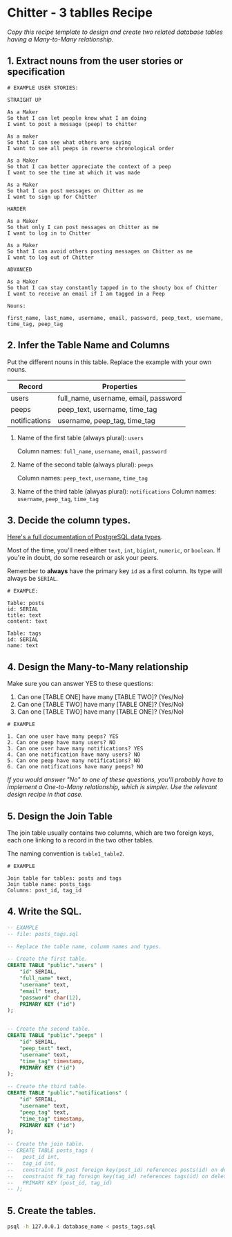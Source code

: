 # Chitter - 3 tablles Recipe

_Copy this recipe template to design and create two related database tables having a Many-to-Many relationship._

## 1. Extract nouns from the user stories or specification

```
# EXAMPLE USER STORIES:

STRAIGHT UP

As a Maker
So that I can let people know what I am doing  
I want to post a message (peep) to chitter

As a maker
So that I can see what others are saying  
I want to see all peeps in reverse chronological order

As a Maker
So that I can better appreciate the context of a peep
I want to see the time at which it was made

As a Maker
So that I can post messages on Chitter as me
I want to sign up for Chitter

HARDER

As a Maker
So that only I can post messages on Chitter as me
I want to log in to Chitter

As a Maker
So that I can avoid others posting messages on Chitter as me
I want to log out of Chitter

ADVANCED

As a Maker
So that I can stay constantly tapped in to the shouty box of Chitter
I want to receive an email if I am tagged in a Peep
```

```
Nouns:

first_name, last_name, username, email, password, peep_text, username, time_tag, peep_tag
```

## 2. Infer the Table Name and Columns

Put the different nouns in this table. Replace the example with your own nouns.

| Record                | Properties          |
| --------------------- | ------------------  |
| users                 | full_name, username, email, password
| peeps                 | peep_text, username, time_tag
| notifications         | username, peep_tag, time_tag

1. Name of the first table (always plural): `users` 

    Column names: `full_name`, `username`, `email`, `password`

2. Name of the second table (always plural): `peeps` 

    Column names: `peep_text`, `username`, `time_tag`

3. Name of the third table (alwyas plural): `notifications` 
    Column names: `username`, `peep_tag`, `time_tag`

## 3. Decide the column types.

[Here's a full documentation of PostgreSQL data types](https://www.postgresql.org/docs/current/datatype.html).

Most of the time, you'll need either `text`, `int`, `bigint`, `numeric`, or `boolean`. If you're in doubt, do some research or ask your peers.

Remember to **always** have the primary key `id` as a first column. Its type will always be `SERIAL`.

```
# EXAMPLE:

Table: posts
id: SERIAL
title: text
content: text

Table: tags
id: SERIAL
name: text
```

## 4. Design the Many-to-Many relationship

Make sure you can answer YES to these questions:

1. Can one [TABLE ONE] have many [TABLE TWO]? (Yes/No)
2. Can one [TABLE TWO] have many [TABLE ONE]? (Yes/No)
3. Can one [TABLE TWO] have many [TABLE ONE]? (Yes/No)

```
# EXAMPLE

1. Can one user have many peeps? YES
2. Can one peep have many users? NO
3. Can one user have many notifications? YES
4. Can one notification have many users? NO
5. Can one peep have many notifications? NO
6. Can one notifications have many peeps? NO
```

_If you would answer "No" to one of these questions, you'll probably have to implement a One-to-Many relationship, which is simpler. Use the relevant design recipe in that case._

## 5. Design the Join Table

The join table usually contains two columns, which are two foreign keys, each one linking to a record in the two other tables.

The naming convention is `table1_table2`.

```
# EXAMPLE

Join table for tables: posts and tags
Join table name: posts_tags
Columns: post_id, tag_id
```

## 4. Write the SQL.

```sql
-- EXAMPLE
-- file: posts_tags.sql

-- Replace the table name, columm names and types.

-- Create the first table.
CREATE TABLE "public"."users" (
    "id" SERIAL,
    "full_name" text,
    "username" text,
    "email" text,
    "password" char(12), 
    PRIMARY KEY ("id")
);


-- Create the second table.
CREATE TABLE "public"."peeps" (
    "id" SERIAL,
    "peep_text" text,
    "username" text,
    "time_tag" timestamp,
    PRIMARY KEY ("id")
);

-- Create the third table.
CREATE TABLE "public"."notifications" (
    "id" SERIAL,
    "username" text,
    "peep_tag" text,
    "time_tag" timestamp,
    PRIMARY KEY ("id")
);

-- Create the join table.
-- CREATE TABLE posts_tags (
--   post_id int,
--   tag_id int,
--   constraint fk_post foreign key(post_id) references posts(id) on delete cascade,
--   constraint fk_tag foreign key(tag_id) references tags(id) on delete cascade,
--   PRIMARY KEY (post_id, tag_id)
-- );

```

## 5. Create the tables.

```bash
psql -h 127.0.0.1 database_name < posts_tags.sql
```
